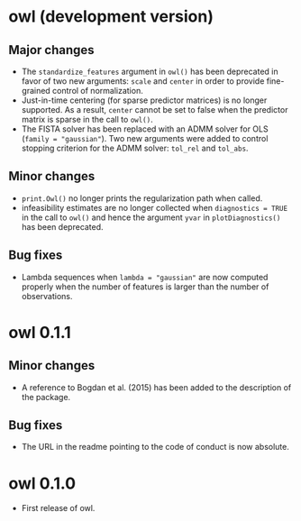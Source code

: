 # owl (development version)

## Major changes

* The `standardize_features` argument in `owl()` has been deprecated in favor
  of two new arguments: `scale` and `center` in order to provide
  fine-grained control of normalization. 
* Just-in-time centering (for sparse predictor matrices) is no longer supported.
  As a result, `center` cannot be set to false when the predictor matrix
  is sparse in the call to `owl()`. 
* The FISTA solver has been replaced with an ADMM solver for
  OLS (`family = "gaussian"`). Two new arguments were added to 
  control stopping criterion for the ADMM solver: `tol_rel` and `tol_abs`.
  
## Minor changes

* `print.Owl()` no longer prints the regularization path when called.
* infeasibility estimates are no longer collected when `diagnostics = TRUE`
  in the call to `owl()` and hence the argument `yvar` in `plotDiagnostics()`
  has been deprecated.

## Bug fixes

* Lambda sequences when `lambda = "gaussian"` are now computed properly
  when the number of features is larger than the number of observations.
  
# owl 0.1.1

## Minor changes

* A reference to Bogdan et al. (2015) has been added to the description of the 
  package.

## Bug fixes

* The URL in the readme pointing to the code of conduct is now absolute.

# owl 0.1.0

* First release of owl.
